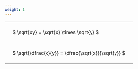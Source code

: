 ```yaml
---
weight: 1
---
```


<style type="text/css">
#T_15351 th.col_heading {
  text-align: left;
  font-size: 1em;
}
#T_15351 td {
  text-align: left;
  font-size: 1em;
  padding: 1.5em;
}
</style>
<table id="T_15351">
  <thead>
  </thead>
  <tbody>
    <tr>
      <td id="T_15351_row0_col0" class="data row0 col0" >$ \sqrt{xy} = \sqrt{x} \times \sqrt{y} $</td>
    </tr>
    <tr>
      <td id="T_15351_row1_col0" class="data row1 col0" >$ \sqrt{\dfrac{x}{y}} = \dfrac{\sqrt{x}}{\sqrt{y}} $</td>
    </tr>
  </tbody>
</table>
